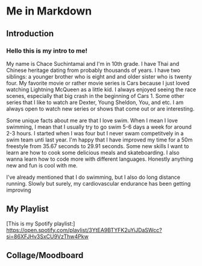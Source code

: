# Me in Markdown
## Introduction

### Hello this is my intro to me!

 My name is Chace Suchintamai and I'm in 10th grade. I have Thai and Chinese heritage dating from probably thousands of years. I have two siblings: a younger brother who is eight and and older sister who is twenty four. My favorite movie or rather movie series is Cars because I just loved watching Lightning McQueen as a little kid. I always enjoyed seeing the race scenes, especially that big crash in the beginning of Cars 1.  Some other series that I like to watch are Dexter, Young Sheldon, You, and etc. I am always open to watch new series or shows that come out or are interesting. 

 Some unique facts about me are that I love swim. When I mean I love swimming, I mean that I usually try to go swim 5-6 days a week for around 2-3 hours. I started when I was four but I never swam competitvely in a swim team unti last year. I'm happy that I have improved my time for a 50m freestyle from 35.67 seconds to 29.91 seconds. Some new skills I want to learn are how to cook some delicious meals and skateboarding. I also wanna learn how to code more with different languages. Honestly anything new and fun is cool with me. 

 I've already mentioned that I do swimming, but I also do long distance running. Slowly but surely, my cardiovascular endurance has been getting improving 


## My Playlist
[This is my Spotify playlist:] https://open.spotify.com/playlist/3YtEA9BTYFK2uYiJDaSWcc?si=86XFJHv3SxCU9VzThw4Pkw



## Collage/Moodboard



